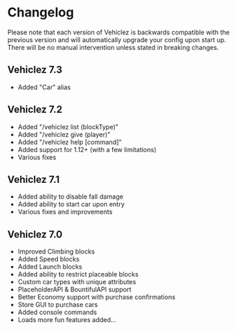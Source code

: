 Changelog
======

Please note that each version of Vehiclez is backwards compatible with the previous version and will automatically upgrade your config upon start up. There will be no manual intervention unless stated in breaking changes.

## Vehiclez 7.3
- Added "Car" alias

## Vehiclez 7.2
- Added "/vehiclez list (blockType)"
- Added "/vehiclez give (player)"
- Added "/vehiclez help \[command\]"
- Added support for 1.12+ (with a few limitations)
- Various fixes


## Vehiclez 7.1
- Added ability to disable fall damage
- Added ability to start car upon entry
- Various fixes and improvements

## Vehiclez 7.0
- Improved Climbing blocks
- Added Speed blocks
- Added Launch blocks
- Added ability to restrict placeable blocks
- Custom car types with unique attributes
- PlaceholderAPI & BountifulAPI support
- Better Economy support with purchase confirmations
- Store GUI to purchase cars
- Added console commands
- Loads more fun features added...
